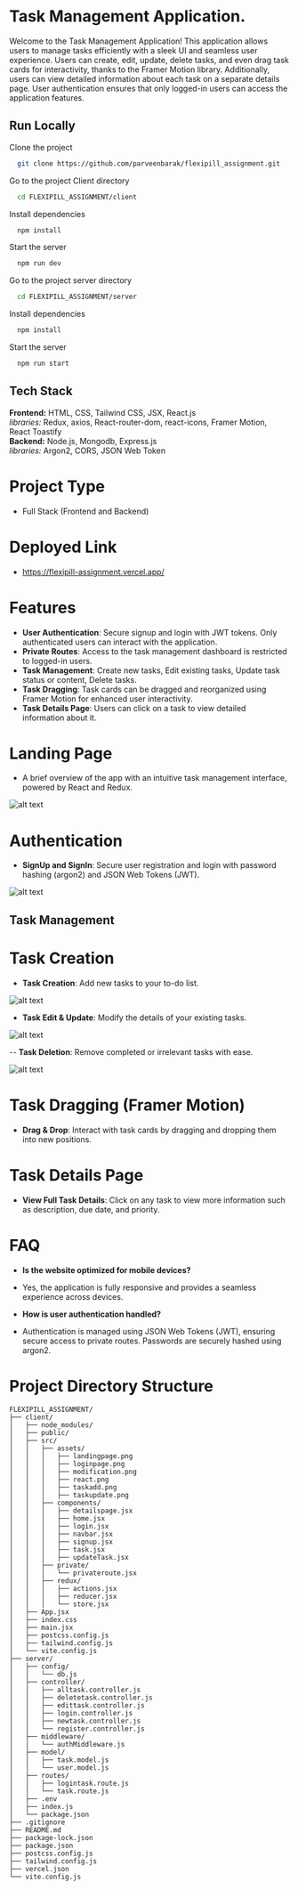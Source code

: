 # Task Management Application.

Welcome to the Task Management Application! This application allows users to manage tasks efficiently with a sleek UI and seamless user experience. Users can create, edit, update, delete tasks, and even drag task cards for interactivity, thanks to the Framer Motion library. Additionally, users can view detailed information about each task on a separate details page. User authentication ensures that only logged-in users can access the application features.

## Run Locally

Clone the project

```bash
  git clone https://github.com/parveenbarak/flexipill_assignment.git
```

Go to the project Client directory

```bash
  cd FLEXIPILL_ASSIGNMENT/client
```

Install dependencies

```bash
  npm install
```

Start the server

```bash
  npm run dev
```

Go to the project server directory

```bash
  cd FLEXIPILL_ASSIGNMENT/server
```

Install dependencies

```bash
  npm install
```

Start the server

```bash
  npm run start
```



## Tech Stack

**Frontend:** HTML, CSS, Tailwind CSS, JSX, React.js <br/>
_libraries:_ Redux, axios, React-router-dom, react-icons, Framer Motion, React Toastify <br/>
**Backend:** Node.js, Mongodb, Express.js <br/>
_libraries:_ Argon2, CORS, JSON Web Token<br/>

# Project Type

- Full Stack (Frontend and Backend)

# Deployed Link

- https://flexipill-assignment.vercel.app/

# Features

- **User Authentication**: Secure signup and login with JWT tokens. Only authenticated users can interact with the application.
- **Private Routes**: Access to the task management dashboard is restricted to logged-in users.
- **Task Management**: Create new tasks, Edit existing tasks, Update task status or content, Delete tasks.
- **Task Dragging**: Task cards can be dragged and reorganized using Framer Motion for enhanced user interactivity.
- **Task Details Page**: Users can click on a task to view detailed information about it.

# Landing Page

- A brief overview of the app with an intuitive task management interface, powered by React and Redux.

![alt text](./client/src/assets/landingpage.png)

# Authentication

- **SignUp and SignIn**: Secure user registration and login with password hashing (argon2) and JSON Web Tokens (JWT).

![alt text](./client/src/assets/loginpage.png)

## Task Management

# Task Creation

- **Task Creation**: Add new tasks to your to-do list.

![alt text](./client/src/assets/taskadd.png)

- **Task Edit & Update**: Modify the details of your existing tasks.

![alt text](./client/src/assets/taskupdate.png)

-- **Task Deletion**: Remove completed or irrelevant tasks with ease.

![alt text](./client/src/assets/modification.png)

# Task Dragging (Framer Motion)

- **Drag & Drop**: Interact with task cards by dragging and dropping them into new positions.

# Task Details Page

- **View Full Task Details**: Click on any task to view more information such as description, due date, and priority.

# FAQ

- **Is the website optimized for mobile devices?**
- Yes, the application is fully responsive and provides a seamless experience across devices.

- **How is user authentication handled?**
- Authentication is managed using JSON Web Tokens (JWT), ensuring secure access to private routes. Passwords are securely hashed using argon2.

# Project Directory Structure

```plaintext
FLEXIPILL_ASSIGNMENT/
├── client/
│   ├── node_modules/
│   ├── public/
│   ├── src/
│   │   ├── assets/
│   │   │   ├── landingpage.png
│   │   │   ├── loginpage.png
│   │   │   ├── modification.png
│   │   │   ├── react.png
│   │   │   ├── taskadd.png
│   │   │   ├── taskupdate.png
│   │   ├── components/
│   │   │   ├── detailspage.jsx
│   │   │   ├── home.jsx
│   │   │   ├── login.jsx
│   │   │   ├── navbar.jsx
│   │   │   ├── signup.jsx
│   │   │   ├── task.jsx
│   │   │   ├── updateTask.jsx
│   │   ├── private/
│   │   │   └── privateroute.jsx
│   │   ├── redux/
│   │   │   ├── actions.jsx
│   │   │   ├── reducer.jsx
│   │   │   └── store.jsx
│   ├── App.jsx
│   ├── index.css
│   ├── main.jsx
│   ├── postcss.config.js
│   ├── tailwind.config.js
│   └── vite.config.js
├── server/
│   ├── config/
│   │   └── db.js
│   ├── controller/
│   │   ├── alltask.controller.js
│   │   ├── deletetask.controller.js
│   │   ├── edittask.controller.js
│   │   ├── login.controller.js
│   │   ├── newtask.controller.js
│   │   └── register.controller.js
│   ├── middleware/
│   │   └── authMiddleware.js
│   ├── model/
│   │   ├── task.model.js
│   │   └── user.model.js
│   ├── routes/
│   │   ├── logintask.route.js
│   │   └── task.route.js
│   ├── .env
│   ├── index.js
│   └── package.json
├── .gitignore
├── README.md
├── package-lock.json
├── package.json
├── postcss.config.js
├── tailwind.config.js
├── vercel.json
└── vite.config.js
```
